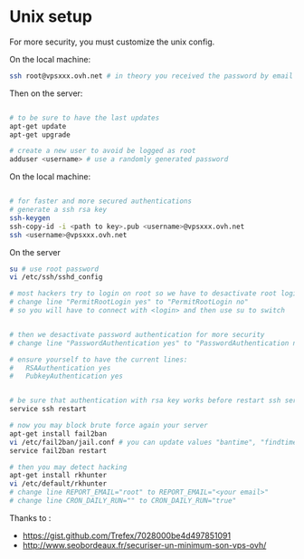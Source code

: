 # Unix setup

For more security, you must customize the unix config.

On the local machine:

```bash
ssh root@vpsxxx.ovh.net # in theory you received the password by email
```

Then on the server:

``` bash

# to be sure to have the last updates
apt-get update    
apt-get upgrade

# create a new user to avoid be logged as root
adduser <username> # use a randomly generated password
```

On the local machine:
```bash

# for faster and more secured authentications
# generate a ssh rsa key
ssh-keygen
ssh-copy-id -i <path to key>.pub <username>@vpsxxx.ovh.net
ssh <username>@vpsxxx.ovh.net

```

On the server
```bash
su # use root password
vi /etc/ssh/sshd_config

# most hackers try to login on root so we have to desactivate root login in ssh
# change line "PermitRootLogin yes" to "PermitRootLogin no"
# so you will have to connect with <login> and then use su to switch


# then we desactivate password authentication for more security
# change line "PasswordAuthentication yes" to "PasswordAuthentication no"

# ensure yourself to have the current lines:
#   RSAAuthentication yes
#   PubkeyAuthentication yes


# be sure that authentication with rsa key works before restart ssh service
service ssh restart

# now you may block brute force again your server
apt-get install fail2ban
vi /etc/fail2ban/jail.conf # you can update values "bantime", "findtime" and "maxretry"
service fail2ban restart

# then you may detect hacking
apt-get install rkhunter
vi /etc/default/rkhunter
# change line REPORT_EMAIL="root" to REPORT_EMAIL="<your email>"
# change line CRON_DAILY_RUN="" to CRON_DAILY_RUN="true"

```





Thanks to :

* https://gist.github.com/Trefex/7028000be4d497851091
* http://www.seobordeaux.fr/securiser-un-minimum-son-vps-ovh/
